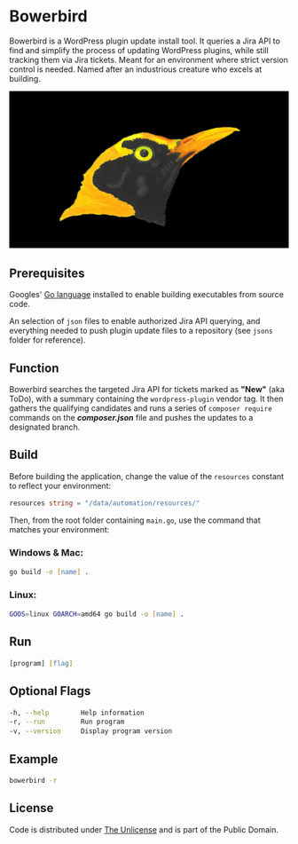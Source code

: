 # Bowerbird

Bowerbird is a WordPress plugin update install tool. It queries a Jira API to find and simplify the process of updating WordPress plugins, while still tracking them via Jira tickets. Meant for an environment where strict version control is needed. Named after an industrious creature who excels at building.

![Bird](bowerbird.webp)

## Prerequisites

Googles' [Go language](https://go.dev) installed to enable building executables from source code.

An selection of `json` files to enable authorized Jira API querying, and everything needed to push plugin update files to a repository (see `jsons` folder for reference).

## Function

Bowerbird searches the targeted Jira API for tickets marked as **"New"** (aka ToDo), with a summary containing the `wordpress-plugin` vendor tag. It then gathers the qualifying candidates and runs a series of `composer require` commands on the ***composer.json*** file and pushes the updates to a designated branch.

## Build

Before building the application, change the value of the `resources` constant to reflect your environment:

``` go
resources string = "/data/automation/resources/"
```

Then, from the root folder containing `main.go`, use the command that matches your environment:

### Windows & Mac:

``` zsh
go build -o [name] .
```

### Linux:

``` zsh
GOOS=linux GOARCH=amd64 go build -o [name] .
```

## Run

``` zsh
[program] [flag]
```

## Optional Flags

``` zsh
-h, --help        Help information
-r, --run         Run program
-v, --version     Display program version
```

## Example

``` zsh
bowerbird -r
```

## License

Code is distributed under [The Unlicense](https://github.com/farghul/bowerbird/blob/main/LICENSE.md) and is part of the Public Domain.
